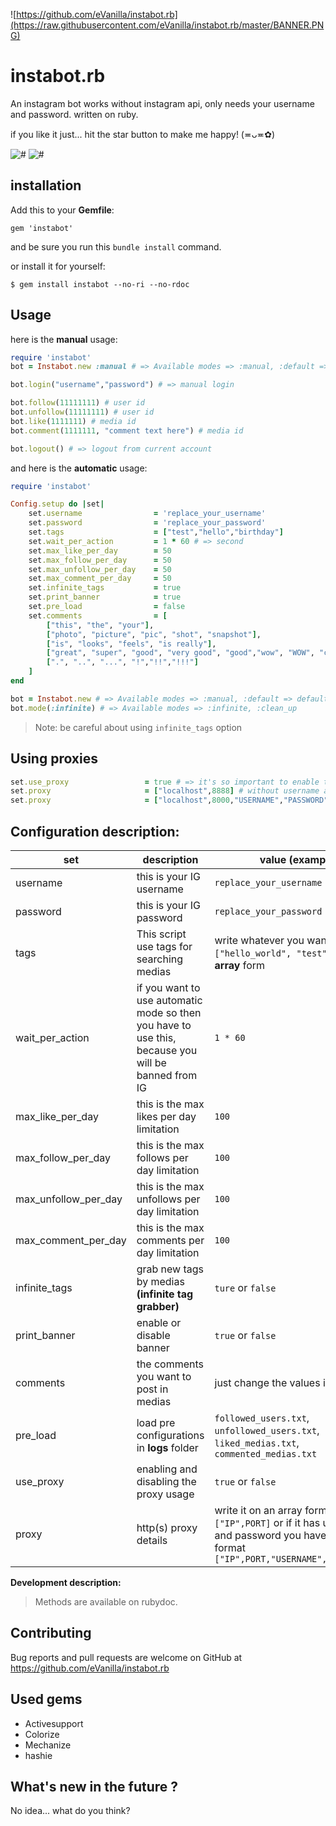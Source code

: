 ![https://github.com/eVanilla/instabot.rb](https://raw.githubusercontent.com/eVanilla/instabot.rb/master/BANNER.PNG)

# instabot.rb

An instagram bot works without instagram api, only needs your username and password. written on ruby.

if you like it just... hit the star button to make me happy! (≖ᴗ≖✿)
 
![#](https://img.shields.io/gem/dt/instabot.svg?label=DOWNLOADS&style=for-the-badge) 
![#](https://img.shields.io/gem/v/instabot.svg?label=GEM&style=for-the-badge)

## installation

Add this to your __Gemfile__:
```
gem 'instabot'
```
and be sure you run this ```bundle install``` command.

or install it for yourself:
```
$ gem install instabot --no-ri --no-rdoc
```

## Usage

here is the **manual** usage:

```ruby
require 'instabot' 
bot = Instabot.new :manual # => Available modes => :manual, :default => default mode is :default 

bot.login("username","password") # => manual login

bot.follow(11111111) # user id
bot.unfollow(11111111) # user id
bot.like(1111111) # media id
bot.comment(1111111, "comment text here") # media id

bot.logout() # => logout from current account
```

and here is the **automatic** usage:

```ruby
require 'instabot' 

Config.setup do |set|
    set.username                = 'replace_your_username'
    set.password                = 'replace_your_password'
    set.tags                    = ["test","hello","birthday"]
    set.wait_per_action         = 1 * 60 # => second
    set.max_like_per_day        = 50
    set.max_follow_per_day      = 50
    set.max_unfollow_per_day    = 50
    set.max_comment_per_day     = 50
    set.infinite_tags           = true
    set.print_banner            = true
    set.pre_load                = false
    set.comments                = [ 
        ["this", "the", "your"],
        ["photo", "picture", "pic", "shot", "snapshot"],
        ["is", "looks", "feels", "is really"],
        ["great", "super", "good", "very good", "good","wow", "WOW", "cool", "GREAT","magnificent","magical", "very cool", "stylish", "beautiful","so beautiful", "so stylish","so professional","lovely", "so lovely","very lovely", "glorious","so glorious","very glorious", "adorable", "excellent","amazing"], 
        [".", "..", "...", "!","!!","!!!"]
    ]
end

bot = Instabot.new # => Available modes => :manual, :default => default mode is :default 
bot.mode(:infinite) # => Available modes => :infinite, :clean_up
```
> Note: be careful about using ```infinite_tags``` option

## Using proxies

```ruby
set.use_proxy                 = true # => it's so important to enable the proxy usage
set.proxy                     = ["localhost",8888] # without username and password
set.proxy                     = ["localhost",8000,"USERNAME","PASSWORD"] # with username and password
``` 

## Configuration description: 

set | description | value __(example)__
------------ | ------------- | -------------
username | this is your IG username | ```replace_your_username```
password | this is your IG password | ```replace_your_password```
tags | This script use tags for searching medias | write whatever you want like this ```["hello_world", "test"]``` in an **array** form
wait_per_action | if you want to use automatic mode so then you have to use this, because you will be banned from IG | ```1 * 60```
max_like_per_day | this is the max likes per day limitation | ```100```
max_follow_per_day | this is the max follows per day limitation | ```100```
max_unfollow_per_day | this is the max unfollows per day limitation | ```100```
max_comment_per_day | this is the max comments per day limitation | ```100```
infinite_tags | grab new tags by medias __(infinite tag grabber)__ | ```ture``` or ```false```
print_banner | enable or disable banner | ```true``` or ```false```
comments | the comments you want to post in medias | just change the values in example
pre_load | load pre configurations in **logs** folder | ```followed_users.txt```, ```unfollowed_users.txt```, ```liked_medias.txt```, ```commented_medias.txt```
use_proxy | enabling and disabling the proxy usage | ```true``` or ```false```
proxy | http(s) proxy details | write it on an array form like this ```["IP",PORT]``` or if it has username and password you have to use this format ```["IP",PORT,"USERNAME","PASSWORD"]``` 

**Development description:**
> Methods are available on rubydoc.



## Contributing

Bug reports and pull requests are welcome on GitHub at https://github.com/eVanilla/instabot.rb

## Used gems

* Activesupport
* Colorize
* Mechanize
* hashie

## What's new in the future ?

No idea... what do you think?
